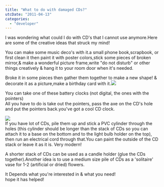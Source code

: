 ```yaml
---
title: "What to do with damaged CDs?"
utcDate: "2011-04-13"
categories: 
  - "developer"
---
```


I was wondering what could I do with CD's that I cannot use anymore.Here are some of the creative ideas that struck my mind!  
  
You can make some music deco's with it.a small phone book,scrapbook, or first clean it then paint it with poster colors,stick some pieces of broken mirror,& make a wonderful picture frame,write "do not disturb" or other things creatively & hang it to your room door when it's needed.  
  
Broke it in some pieces then gather them together to make a new shape! & decorate it as a picture,make a birthday card with it.[![](https://sajeetharan.wordpress.com/wp-content/uploads/2011/04/74a84-1.jpg?w=300)](https://sajeetharan.wordpress.com/wp-content/uploads/2011/04/74a84-1.jpg)  
  
  
You can take one of these battery clocks (not digital, the ones with the pointers)  
All you have to do is take out the pointers, pass the axe on the CD's hole and put the pointers back.you've got a cool CD clock.  
  
[![](http://www.flint-cottage.com/cd%20clock.bmp)](http://www.flint-cottage.com/cd%20clock.bmp)  
If you have lot of CDs, pile them up and stick a PVC cylinder through the holes (this cylinder should be longer than the stack of CDs so you can attach it to a base on the bottom and to the light bulb holder on the top), then run an electrical cord through that.You can paint the outside of the CD stack or leave it as it is. Very modern!  
  
A shorter stack of CDs can be used as a candle holder (glue the CDs together).Another idea is to use a medium size pile of CDs as a 'solitaire' vase for 1-2 (artificial or dried) flowers.  
  
It Depends what you're interested in & what you need!  
hope it has helped!
